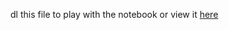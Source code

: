 dl this file to play with the notebook or view it [here](http://nbviewer.ipython.org/github/laurieskelly/lrs-bin/blob/master/ipynb/Hacking_your_pyplots.ipynb)
